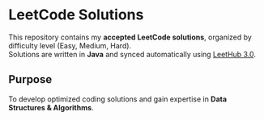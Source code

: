 # LeetCode Solutions

This repository contains my **accepted LeetCode solutions**, organized by difficulty level (Easy, Medium, Hard).  
Solutions are written in **Java** and synced automatically using [LeetHub 3.0](https://chrome.google.com/webstore/detail/leethub-30/kdkgpjpenaeoodajljkflmlnkoihkmda).

## Purpose
To develop optimized coding solutions and gain expertise in **Data Structures & Algorithms**.
